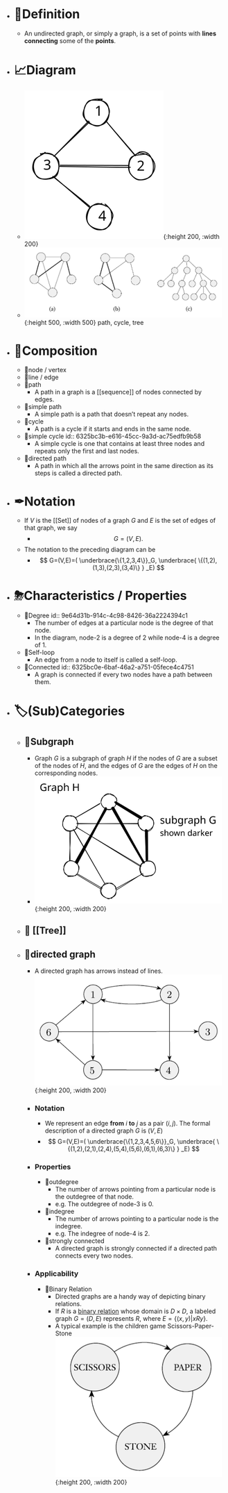 - # 📝Definition
	- An undirected graph, or simply a graph, is a set of points with **lines** **connecting** some of the **points**.
- # 📈Diagram
	- ![name](../assets/graph.svg){:height 200, :width 200}
	- ![name](../assets/path_cycle_tree.png){:height 500, :width 500}
	  path, cycle, tree
- # 🧪Composition
	- 📌node / vertex
	- 📌line / edge
	- 📌path
		- A path in a graph is a [[sequence]] of nodes connected by edges.
	- 📌simple path
		- A simple path is a path that doesn’t repeat any nodes.
	- 📌cycle
		- A path is a cycle if it starts and ends in the same node.
	- 📌simple cycle
	  id:: 6325bc3b-e616-45cc-9a3d-ac75edfb9b58
		- A simple cycle is one that contains at least three nodes and repeats only the first and last nodes.
	- 📌directed path
		- A path in which all the arrows point in the same direction as its steps is called a directed path.
- # ✒Notation
	- If $V$ is the [[Set]] of nodes of a graph $G$ and $E$ is the set of edges of that graph, we say
		- $$
		  G = (V,E).
		  $$
	- The notation to the preceding diagram can be
		- $$
		  G=(V,E)=(  \underbrace{\{1,2,3,4\}}_G,  \underbrace{ \{(1,2),(1,3),(2,3),(3,4)\} } _E)
		  $$
- # ⛈Characteristics / Properties
	- 📌Degree
	  id:: 9e64d31b-914c-4c98-8426-36a2224394c1
		- The number of edges at a particular node is the degree of that node.
		- In the diagram, node-2 is a degree of $2$ while node-4 is a degree of $1$.
	- 📌Self-loop
		- An edge from a node to itself is called a self-loop.
	- 📌Connected
	  id:: 6325bc0e-6baf-46a2-a751-05fece4c4751
		- A graph is connected if every two nodes have a path between them.
- # 🏷(Sub)Categories
	- ## 📌Subgraph
		- Graph $G$ is a subgraph of graph $H$ if the nodes of $G$ are a subset of the nodes of $H$, and the edges of $G$ are the edges of $H$ on the corresponding nodes.
		- ![name](../assets/subgraph.svg){:height 200, :width 200}
	- ## 📌 [[Tree]]
	- ## 📌directed graph
		- A directed graph has arrows instead of lines.
		  ![name](../assets/directed_graph.png){:height 200, :width 200}
		- ### Notation
			- We represent an edge **from** $i$ **to** $j$ as a pair $(i, j)$. The formal description of a directed graph $G$ is $(V,E)$
			- $$
			  G=(V,E)=(  \underbrace{\{1,2,3,4,5,6\}}_G,  \underbrace{ \{(1,2),(2,1),(2,4),(5,4),(5,6),(6,1),(6,3)\} } _E)
			  $$
		- ### Properties
			- 📌outdegree
				- The number of arrows pointing from a particular node is the outdegree of that node.
				- e.g. The outdegree of node-3 is 0.
			- 📌indegree
				- The number of arrows pointing to a particular node is the indegree.
				- e.g. The indegree of node-4 is 2.
			- 📌strongly connected
				- A directed graph is strongly connected if a directed path connects every two nodes.
		- ### Applicability
			- 📌Binary Relation
				- Directed graphs are a handy way of depicting binary relations.
				- If $R$ is a [binary relation](((6325c8c4-6d8b-4315-a3bf-fe66872181a5))) whose domain is $D\times D$, a labeled graph $G = (D,E)$ represents $R$, where $E = \{(x, y)| xRy\}$.
				- A typical example is the children game Scissors-Paper-Stone
				  ![name](../assets/scissors_paper_stone.png){:height 200, :width 200}
